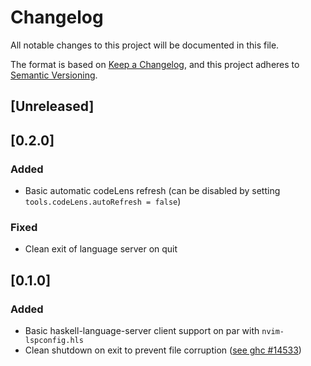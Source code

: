 # Changelog
All notable changes to this project will be documented in this file.

The format is based on [Keep a Changelog](https://keepachangelog.com/en/1.0.0/),
and this project adheres to [Semantic Versioning](https://semver.org/spec/v2.0.0.html).

## [Unreleased]

## [0.2.0]
### Added
- Basic automatic codeLens refresh (can be disabled by setting `tools.codeLens.autoRefresh = false`)
### Fixed
- Clean exit of language server on quit 

## [0.1.0]
### Added
- Basic haskell-language-server client support on par with `nvim-lspconfig.hls`
- Clean shutdown on exit to prevent file corruption ([see ghc #14533](https://gitlab.haskell.org/ghc/ghc/-/issues/14533))
